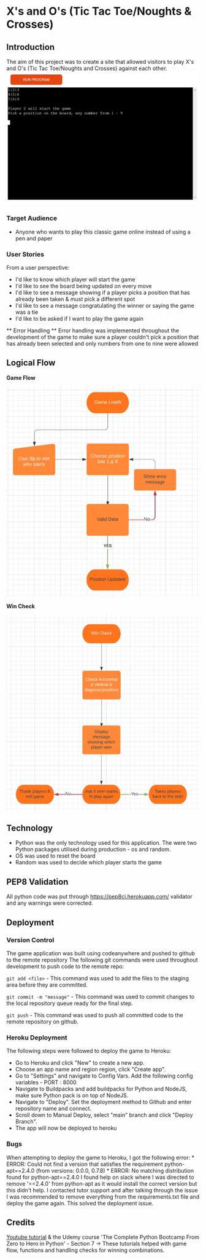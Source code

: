 # X's and O's (Tic Tac Toe/Noughts & Crosses)
## Introduction
The aim of this project was to create a site that allowed visitors to play X's and O's (Tic Tac Toe/Noughts and Crosses) against each other.
![X's and O's](docs/x-o.JPG)
### Target Audience
* Anyone who wants to play this classic game online instead of using a pen and paper
### User Stories
From a user perspective:
  * I'd like to know which player will start the game
  * I'd like to see the board being updated on every move
  * I'd like to see a message showing if a player picks a position that has already been taken & must pick a different spot
  * I'd like to see a message congratulating the winner or saying the game was a tie
  * I'd like to be asked if I want to play the game again

** Error Handling **
Error handling was implemented throughout the development of the game to make sure a player couldn't pick a position that has already been selected and only numbers from one to nine were allowed

## Logical Flow
**Game Flow**

![Game Flow](docs/game_flow.JPG)

**Win Check**

![Win Check](docs/win_check.JPG)

## Technology
* Python was the only technology used for this application. The were two Python packages utilised during production - os and random.
* OS was used to reset the board 
* Random was used to decide which player starts the game

## PEP8 Validation
All python code was put through https://pep8ci.herokuapp.com/ validator and any warnings were corrected.

## Deployment

### Version Control
The game application was built using codeanywhere and pushed to github to the remote repository
The following git commands were used throughout development to push code to the remote repo:

```git add <file>``` - This command was used to add the files to the staging area before they are committed.

```git commit -m "message"``` - This command was used to commit changes to the local repository queue ready for the final step.

```git push``` - This command was used to push all committed code to the remote repository on github.

### Heroku Deployment

The following steps were followed to deploy the game to Heroku:

* Go to Heroku and click "New" to create a new app.
* Choose an app name and region region, click "Create app".
* Go to "Settings" and navigate to Config Vars. Add the following config variables - PORT : 8000
* Navigate to Buildpacks and add buildpacks for Python and NodeJS, make sure Python pack is on top of NodeJS.
* Navigate to "Deploy". Set the deployment method to Github and enter repository name and connect.
* Scroll down to Manual Deploy, select "main" branch and click "Deploy Branch".
* The app will now be deployed to heroku

### Bugs
When attempting to deploy the game to Heroku, I got the following error:
    * ERROR: Could not find a version that satisfies the requirement python-apt==2.4.0 (from versions: 0.0.0, 0.7.8)
    * ERROR: No matching distribution found for python-apt==2.4.0
I found help on slack where I was directed to remove '==2.4.0' from python-apt as it would install the correct version but this didn't help. I contacted tutor support and after talking through the issue I was recommended to remove everything from the requirements.txt file and deploy the game again. This solved the deployment issue.

## Credits
[Youtube tutorial](https://www.youtube.com/watch?v=Q6CCdCBVypg&ab_channel=CDcodes) & the Udemy course 'The Complete Python Bootcamp From Zero to Hero in Python' - Section 7 -> These tutorials helped with game flow, functions and handling checks for winning combinations.
